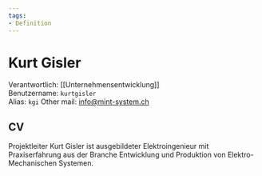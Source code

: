 ```yaml
---
tags:
- Definition
---
```

# Kurt Gisler
Verantwortlich: [[Unternehmensentwicklung]]  
Benutzername: `kurtgisler`  
Alias: `kgi`
Other mail: info@mint-system.ch

## CV

Projektleiter Kurt Gisler ist ausgebildeter Elektroingenieur mit Praxiserfahrung aus der Branche Entwicklung und Produktion von Elektro-Mechanischen Systemen.